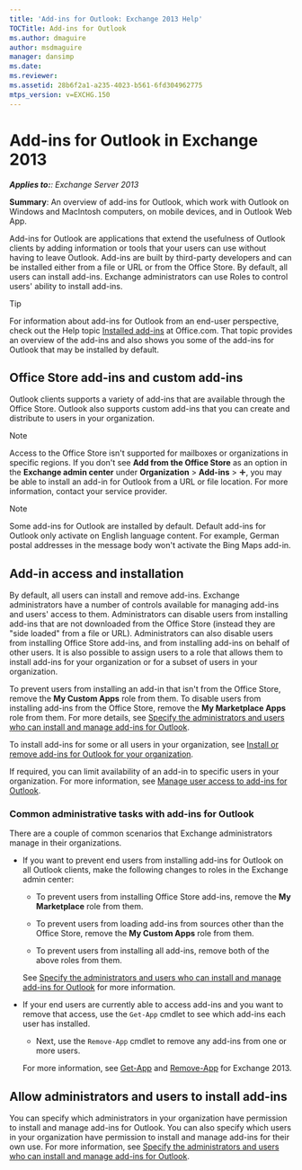 ```yaml
---
title: 'Add-ins for Outlook: Exchange 2013 Help'
TOCTitle: Add-ins for Outlook
ms.author: dmaguire
author: msdmaguire
manager: dansimp
ms.date: 
ms.reviewer: 
ms.assetid: 28b6f2a1-a235-4023-b561-6fd304962775
mtps_version: v=EXCHG.150
---
```


# Add-ins for Outlook in Exchange 2013

_**Applies to:**: Exchange Server 2013_

 **Summary**: An overview of add-ins for Outlook, which work with Outlook on Windows and MacIntosh computers, on mobile devices, and in Outlook Web App.

Add-ins for Outlook are applications that extend the usefulness of Outlook clients by adding information or tools that your users can use without having to leave Outlook. Add-ins are built by third-party developers and can be installed either from a file or URL or from the Office Store. By default, all users can install add-ins. Exchange administrators can use Roles to control users' ability to install add-ins.

> [!TIP]
> For information about add-ins for Outlook from an end-user perspective, check out the Help topic [Installed add-ins](https://go.microsoft.com/fwlink/p/?LinkId=282387) at Office.com. That topic provides an overview of the add-ins and also shows you some of the add-ins for Outlook that may be installed by default.

## Office Store add-ins and custom add-ins

Outlook clients supports a variety of add-ins that are available through the Office Store. Outlook also supports custom add-ins that you can create and distribute to users in your organization.

> [!NOTE]
> Access to the Office Store isn't supported for mailboxes or organizations in specific regions. If you don't see **Add from the Office Store** as an option in the **Exchange admin center** under **Organization** \> **Add-ins** \> ![Add Icon](images/ITPro_EAC_AddIcon.gif), you may be able to install an add-in for Outlook from a URL or file location. For more information, contact your service provider.

> [!NOTE]
> Some add-ins for Outlook are installed by default. Default add-ins for Outlook only activate on English language content. For example, German postal addresses in the message body won't activate the Bing Maps add-in.

## Add-in access and installation

By default, all users can install and remove add-ins. Exchange administrators have a number of controls available for managing add-ins and users' access to them. Administrators can disable users from installing add-ins that are not downloaded from the Office Store (instead they are "side loaded" from a file or URL). Administrators can also disable users from installing Office Store add-ins, and from installing add-ins on behalf of other users. It is also possible to assign users to a role that allows them to install add-ins for your organization or for a subset of users in your organization.

To prevent users from installing an add-in that isn't from the Office Store, remove the **My Custom Apps** role from them. To disable users from installing add-ins from the Office Store, remove the **My Marketplace Apps** role from them. For more details, see [Specify the administrators and users who can install and manage add-ins for Outlook](specify-who-can-install-and-manage-add-ins-exchange-2013-help.md).

To install add-ins for some or all users in your organization, see [Install or remove add-ins for Outlook for your organization](install-or-remove-outlook-add-ins-exchange-2013-help.md).

If required, you can limit availability of an add-in to specific users in your organization. For more information, see [Manage user access to add-ins for Outlook](manage-user-access-to-add-ins-exchange-2013-help.md).

### Common administrative tasks with add-ins for Outlook

There are a couple of common scenarios that Exchange administrators manage in their organizations.

- If you want to prevent end users from installing add-ins for Outlook on all Outlook clients, make the following changes to roles in the Exchange admin center:

  - To prevent users from installing Office Store add-ins, remove the **My Marketplace** role from them.

  - To prevent users from loading add-ins from sources other than the Office Store, remove the **My Custom Apps** role from them.

  - To prevent users from installing all add-ins, remove both of the above roles from them.

  See [Specify the administrators and users who can install and manage add-ins for Outlook](specify-who-can-install-and-manage-add-ins-exchange-2013-help.md) for more information.

- If your end users are currently able to access add-ins and you want to remove that access, use the `Get-App` cmdlet to see which add-ins each user has installed.

  - Next, use the `Remove-App` cmdlet to remove any add-ins from one or more users.

  For more information, see [Get-App](http://technet.microsoft.com/library/85dfb69d-d637-410e-931c-36685dda84c7.aspx) and [Remove-App](http://technet.microsoft.com/library/cfd1245f-dcd2-48c1-b753-a7ebedd2803f.aspx) for Exchange 2013.

## Allow administrators and users to install add-ins

You can specify which administrators in your organization have permission to install and manage add-ins for Outlook. You can also specify which users in your organization have permission to install and manage add-ins for their own use. For more information, see [Specify the administrators and users who can install and manage add-ins for Outlook](specify-who-can-install-and-manage-add-ins-exchange-2013-help.md).
